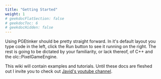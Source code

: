 ```yaml
---
title: "Getting Started"
weight: 1
# geekdocFlatSection: false
# geekdocToc: 6
# geekdocHidden: false
---
```


Using PGEtinker should be pretty straight forward. In it's default layout you type
code in the left, click the Run button to see it running on the right. The rest
is going to be dictated by your familiarity, or lack thereof, of C++ and the
olc::PixelGameEngine.

This wiki will contain examples and tutorials. Until these docs are fleshed out I
invite you to check out [Javid's youtube channel](https://youtube.com/@javidx9).


